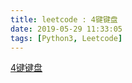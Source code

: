 ```yaml
---
title: leetcode : 4键键盘
date: 2019-05-29 11:33:05
tags: [Python3, Leetcode]
---
```


[4键键盘](https://leetcode-cn.com/problems/4-keys-keyboard/)

